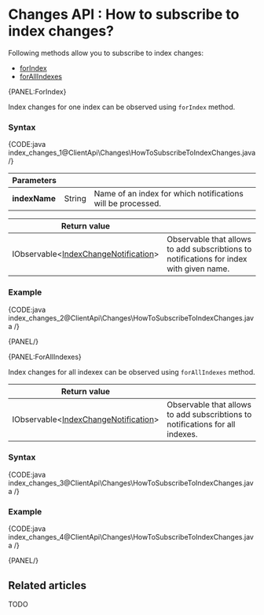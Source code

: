 # Changes API : How to subscribe to index changes?

Following methods allow you to subscribe to index changes:

- [forIndex](../../client-api/changes/how-to-subscribe-to-index-changes#forindex)
- [forAllIndexes](../../client-api/changes/how-to-subscribe-to-index-changes#forallindexes)

{PANEL:ForIndex}

Index changes for one index can be observed using `forIndex` method.

### Syntax

{CODE:java index_changes_1@ClientApi\Changes\HowToSubscribeToIndexChanges.java /}

| Parameters | | |
| ------------- | ------------- | ----- |
| **indexName** | String | Name of an index for which notifications will be processed. |

| Return value | |
| ------------- | ----- |
| IObservable<[IndexChangeNotification](../../glossary/client-api/changes/index-change-notification)> | Observable that allows to add subscribtions to notifications for index with given name. |

### Example

{CODE:java index_changes_2@ClientApi\Changes\HowToSubscribeToIndexChanges.java /}

{PANEL/}

{PANEL:ForAllIndexes}

Index changes for all indexex can be observed using `forAllIndexes` method.

| Return value | |
| ------------- | ----- |
| IObservable<[IndexChangeNotification](../../glossary/client-api/changes/index-change-notification)> | Observable that allows to add subscribtions to notifications for all indexes. |

### Syntax

{CODE:java index_changes_3@ClientApi\Changes\HowToSubscribeToIndexChanges.java /}

### Example

{CODE:java index_changes_4@ClientApi\Changes\HowToSubscribeToIndexChanges.java /}

{PANEL/}

## Related articles

TODO